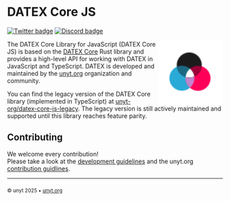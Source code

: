 # DATEX Core JS

[![Twitter badge][]][Twitter link] [![Discord badge][]][Discord link]

<img align="right" src="assets/datex-logo-light.svg" width="150px" alt="The DATEX logo">

The DATEX Core Library for JavaScript (DATEX Core JS) is based on the
[DATEX Core](https://github.com/unyt-org/datex-core) Rust library and provides a
high-level API for working with DATEX in JavaScript and TypeScript. DATEX is
developed and maintained by the [unyt.org](https://unyt.org) organization and
community.

You can find the legacy version of the DATEX Core library (implemented in
TypeScript) at
[unyt-org/datex-core-js-legacy](https://github.com/unyt-org/datex-core-js-legacy).
The legacy version is still actively maintained and supported until this library
reaches feature parity.

## Contributing

We welcome every contribution!<br> Please take a look at the
[development guidelines](./DEVELOP.md) and the unyt.org
[contribution guidlines](https://github.com/unyt-org/.github/blob/main/CONTRIBUTING.md).

[Twitter badge]: https://img.shields.io/twitter/follow/unytorg.svg?style=social&label=Follow
[Twitter link]: https://twitter.com/intent/follow?screen_name=unytorg
[Discord badge]: https://img.shields.io/discord/928247036770390016?logo=discord&style=social
[Discord link]: https://unyt.org/discord

---

<sub>&copy; unyt 2025 • [unyt.org](https://unyt.org)</sub>
